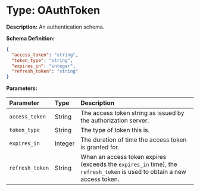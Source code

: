# Type: OAuthToken

**Description:**
An authentication schema.

**Schema Definition:**
```json
{
  "access_token": "string",
  "token_type": "string",
  "expires_in": "integer",
  "refresh_token": "string"
}
```

**Parameters:**

| Parameter       | Type    | Description                                                                                                |
| :-------------- | :------ | :--------------------------------------------------------------------------------------------------------- |
| `access_token`  | String  | The access token string as issued by the authorization server.                                             |
| `token_type`    | String  | The type of token this is.                                                                                 |
| `expires_in`    | Integer | The duration of time the access token is granted for.                                                      |
| `refresh_token` | String  | When an access token expires (exceeds the `expires_in` time), the `refresh_token` is used to obtain a new access token. |